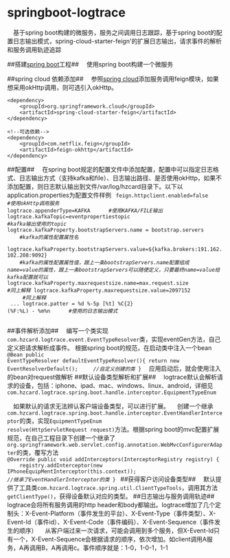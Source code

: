 # springboot-logtrace
&#8195;基于spring boot构建的微服务，服务之间调用日志跟踪，基于spring boot的配置日志输出模式，spring-cloud-starter-feign'的扩展日志输出，请求事件的解析和服务调用轨迹追踪

##搭建[spring boot](http://projects.spring.io/spring-boot/)工程##
&#8195;使用spring boot构建一个微服务

##spring cloud 依赖添加##
&#8195;参照[spring cloud](http://projects.spring.io/spring-cloud/)添加服务调用feign模块，如果想采用okHttp调用，则可选引入okHttp。
<pre><code>&lt;dependency&gt;
	&lt;groupId>org.springframework.cloud&lt;/groupId&gt;
	&lt;artifactId>spring-cloud-starter-feign&lt;/artifactId&gt;
&lt;/dependency&gt;

&lt;!--可选依赖--&gt;
&lt;dependency&gt;
	&lt;groupId&gt;com.netflix.feign&lt;/groupId&gt;
	&lt;artifactId&gt;feign-okhttp&lt;/artifactId&gt;
&lt;/dependency&gt;
</code></pre>
##配置##
&#8195;在spring boot规定的配置文件中添加配置，配置中可以指定日志格式、日志输出方式（支持kafka和file）、日志输出路径、是否使用okHttp，如果不添加配置，则日志默认输出到文件/var/log/hzcard目录下。以下以application.properties为配置文件样例
<code>
feign.httpclient.enabled=false
&nbsp;&nbsp;&nbsp;&nbsp;	*#使用okHttp调用服务*
logtrace.appenderType=KAFKA
&nbsp;&nbsp;&nbsp;&nbsp;           *#使用KAFKA/FILE输出*
logtrace.kafkaTopic=eventpropertiestopic
&nbsp;&nbsp;&nbsp;&nbsp; *#kafka输出使用的topic*
logtrace.kafkaProperty.bootstrapServers.name = bootstrap.servers
&nbsp;&nbsp;&nbsp;&nbsp;*#kafka的属性配置属性名*<br />
logtrace.kafkaProperty.bootstrapServers.value=${kafka.brokers:191.162.102.208:9092}
&nbsp;&nbsp;&nbsp;&nbsp;*#kafka的属性配置属性值，跟上一条bootstrapServers.name配置组成 name=value的属性，跟上一条bootstrapServers可以随便定义，只要最终name=value给kafka配置就可以*
logtrace.kafkaProperty.maxrequestsize.name=max.request.size  *#同上解释*
logtrace.kafkaProperty.maxrequestsize.value=2097152
&nbsp;&nbsp;&nbsp;&nbsp;      *#同上解释*<br />
...
logtrace.patter = %d %-5p [%t] %C{2} (%F:%L) - %m%n
&nbsp;&nbsp;&nbsp;&nbsp;     *#使用的日志输出模式*<br />
</code>

##事件解析添加##
&#8195;编写一个类实现<code>com.hzcard.logtrace.event.EventTypeResolver</code>类，实现eventGen方法，自己定义把请求解析成事件。
根据spring boot的规范，在启动类中注入一个bean
<code>@Bean
	public EventTypeResolver defaultEventTypeResolver(){
		return new EventResolverDefault();    &nbsp;&nbsp;&nbsp;&nbsp;*//自定义创建的类*
	}</code>
&#8195;应用启动后，就会使用注入的bean对request做解析
##默认设备类型解析和扩展##
&#8195;logtrace默认会解析请求的设备，包括：iphone、ipad、mac、windows、linux、android，详细见<code>com.hzcard.logtrace.spring.boot.handle.interceptor.EquipmentTypeEnum</code>

&#8195;如果默认的请求无法辨认客户端设备类型，可以进行扩展。
&#8195;创建一个继承<code>com.hzcard.logtrace.spring.boot.handle.interceptor.EventHandlerInterceptor</code>的类，实现<code>EquipmentTypeEnum resolve(HttpServletRequest request)</code>方法。根据spring boot的mvc配置扩展规范，在自己工程目录下创建一个继承了<code>org.springframework.web.servlet.config.annotation.WebMvcConfigurerAdapter</code>的类，覆写方法<code>
    @Override
	public void addInterceptors(InterceptorRegistry registry) {
    &nbsp;&nbsp;&nbsp;&nbsp;registry.addInterceptor(new IPhoneEquipMentInterceptor(this.context));       *//继承了EventHandlerInterceptor的类*
    }
</code>
##获得客户访问设备类型##
&#8195;默认提供了工具类<code>com.hzcard.logtrace.spring.util.ClientTypeTools</code>，调用其方法<code>getClientType()</code>，获得设备默认对应的类型。
##日志输出与服务调用轨迹##
&#8195;logtrace会将所有服务调用的http header和body都输出。logtrace增加了几个定制头：X-Event-Platform（事件发生的平台）、X-Event-Type（事件类型）、X-Event-Id（事件id）、X-Event-Code（事件编码）、X-Event-Sequence（事件发生的顺序）
&#8195;从客户端过来一次请求，可能会调用到多个服务，但X-Event-Id只有一个，X-Event-Sequence会根据请求的顺序，依次增加。如client调用A服务，A再调用B，A再调用c。事件顺序就是：1-0，1-0-1，1-1

